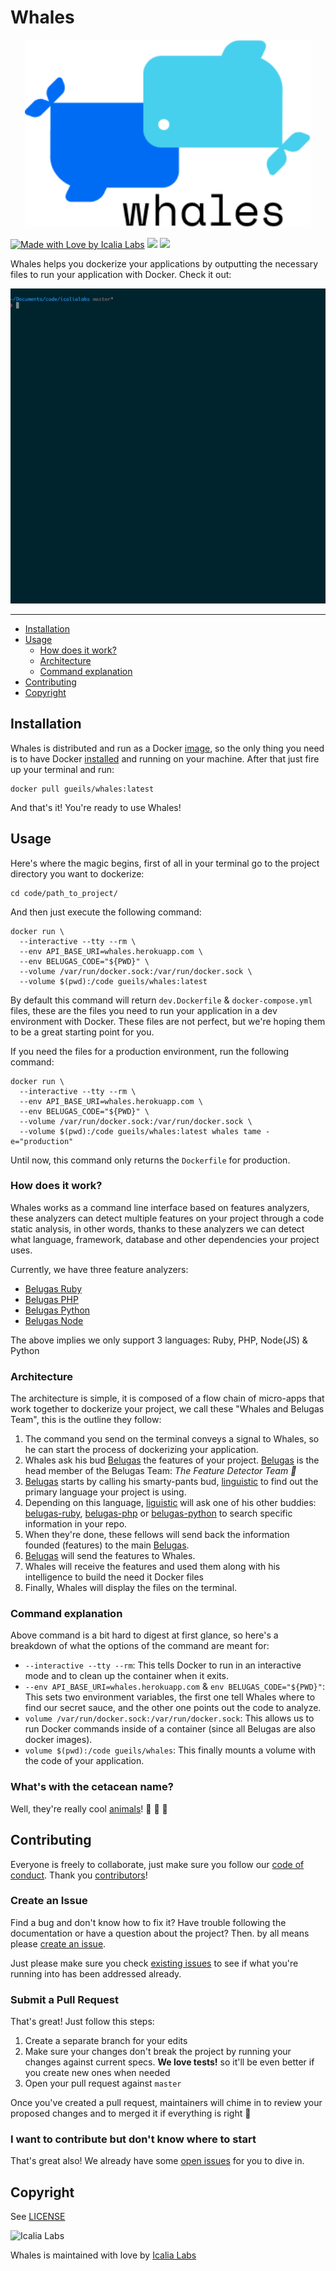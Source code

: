 # Whales

<p align="center">
  <img src="whales.png" height="300px" alt="whales logo"/>
</p>

[![Made with Love by Icalia Labs](https://img.shields.io/badge/With%20love%20by-Icalia%20Labs-ff3434.svg)](https://github.com/IcaliaLabs)
[![](https://images.microbadger.com/badges/version/gueils/whales.svg)](https://microbadger.com/images/gueils/whales "Get your own version badge on microbadger.com")
[![](https://images.microbadger.com/badges/image/gueils/whales.svg)](https://microbadger.com/images/gueils/whales "Get your own image badge on microbadger.com")

Whales helps you dockerize your applications by outputting the necessary files to run your application with Docker. Check it out:

<p align="center">
  <img src="demo.gif">
</p>

---

- [Installation](#installation)
- [Usage](#usage)
  - [How does it work?](#how-does-it-work)
  - [Architecture](#architecture)
  - [Command explanation](#command-explanation)
- [Contributing](#contributing)
- [Copyright](#copyright)

## Installation

Whales is distributed and run as a Docker [image](https://hub.docker.com/r/gueils/whales/), so the only thing you need is to have Docker [installed](https://docs.docker.com/engine/installation/) and running on your machine. After that just fire up your terminal and run:


```console
docker pull gueils/whales:latest
```

And that's it! You're ready to use Whales!

## Usage

Here's where the magic begins, first of all in your terminal go to the project directory you want to dockerize:

```console
cd code/path_to_project/
```

And then just execute the following command:

```console
docker run \
  --interactive --tty --rm \
  --env API_BASE_URI=whales.herokuapp.com \
  --env BELUGAS_CODE="${PWD}" \
  --volume /var/run/docker.sock:/var/run/docker.sock \
  --volume $(pwd):/code gueils/whales:latest
```

By default this command will return `dev.Dockerfile` & `docker-compose.yml` files, these are the files you need to run your application in a dev environment with Docker. These files are not perfect, but we're hoping them to be a great starting point for you.

If you need the files for a production environment, run the following command: 

```console
docker run \
  --interactive --tty --rm \
  --env API_BASE_URI=whales.herokuapp.com \
  --env BELUGAS_CODE="${PWD}" \
  --volume /var/run/docker.sock:/var/run/docker.sock \
  --volume $(pwd):/code gueils/whales:latest whales tame -e="production"
```

Until now, this command only returns the `Dockerfile` for production.

### How does it work?

Whales works as a command line interface based on features analyzers, these analyzers can detect multiple features on your project through a code static analysis, in other words, thanks to these analyzers we can detect what language, framework, database and other dependencies your project uses.

Currently, we have three feature analyzers: 

- [Belugas Ruby](https://github.com/gueils/belugas-ruby)
- [Belugas PHP](https://github.com/gueils/belugas)
- [Belugas Python](https://github.com/gueils/belugas-python)
- [Belugas Node](https://github.com/gueils/belugas-node)

The above implies we only support 3 languages: Ruby, PHP, Node(JS) & Python

### Architecture

The architecture is simple, it is composed of a flow chain of micro-apps that work together to dockerize your project, we call these "Whales and Belugas Team", this is the outline they follow:

1. The command you send on the terminal conveys a signal to Whales, so he can start the process of dockerizing your application.
2. Whales ask his bud [Belugas](https://github.com/Gueils/belugas) the features of your project. [Belugas](https://github.com/Gueils/belugas) is the head member of the Belugas Team: _The Feature Detector Team :whale:_
3. [Belugas](https://github.com/Gueils/belugas) starts by calling his smarty-pants bud, [linguistic](https://github.com/Gueils/belugas-linguist) to find out the primary language your project is using.
4. Depending on this language, [liguistic](https://github.com/Gueils/belugas-linguist) will ask one of his other buddies: [belugas-ruby](https://github.com/Gueils/belugas-ruby), [belugas-php](https://github.com/Gueils/belugas-php) or [belugas-python](https://github.com/Gueils/belugas-python) to search specific information in your repo.
5. When they're done, these fellows will send back the information founded (features) to the main [Belugas](https://github.com/Gueils/belugas).
6. [Belugas](https://github.com/Gueils/belugas) will send the features to Whales.
7. Whales will receive the features and used them along with his intelligence to build the need it Docker files
8. Finally, Whales will display the files on the terminal.

### Command explanation

Above command is a bit hard to digest at first glance, so here's a breakdown of what the options of the command are meant for:

- `--interactive --tty --rm`: This tells Docker to run in an interactive mode and to clean up the container when it exits.
- `--env API_BASE_URI=whales.herokuapp.com` & `env BELUGAS_CODE="${PWD}"`: This sets two environment variables, the first one tell Whales where to find our secret sauce, and the other one points out the code to analyze.
- `volume /var/run/docker.sock:/var/run/docker.sock`: This allows us to run Docker commands inside of a container (since all Belugas are also docker images).
- `volume $(pwd):/code gueils/whales`:  This finally mounts a volume with the code of your application.

### What's with the cetacean name?

Well, they're really cool [animals](https://en.wikipedia.org/wiki/Beluga_whale)! :whale: :whale2: :dolphin:

## Contributing

Everyone is freely to collaborate, just make sure you follow our [code of conduct](https://github.com/gueils/whales/blob/master/CODE_OF_CONDUCT.md). Thank you [contributors](https://github.com/gueils/whales/graphs/contributors)!

### Create an Issue

Find a bug and don't know how to fix it? Have trouble following the documentation or have a question about the project? Then. by all means please [create an issue](https://github.com/gueils/whales/issues/new).

Just please make sure you check [existing issues](https://github.com/gueils/whales/issues) to see if what you're running into has been addressed already.

### Submit a Pull Request

That's great! Just follow this steps:

1. Create a separate branch for your edits
2. Make sure your changes don't break the project by running your changes against current specs. **We love tests!** so it'll be even better if you create new ones when needed
3. Open your pull request against `master`

Once you've created a pull request, maintainers will chime in to review your proposed changes and to merged it if everything is right :tada:

### I want to contribute but don't know where to start

That's great also! We already have some [open issues](https://github.com/gueils/whales/issues) for you to dive in.

## Copyright

See [LICENSE](https://github.com/gueils/whales/blob/master/LICENSE.txt)

![Icalia Labs](https://raw.githubusercontent.com/icalialabs/kaishi/master/logo.png)

Whales is maintained with love by [Icalia Labs](http://www.icalialabs.com/team)
